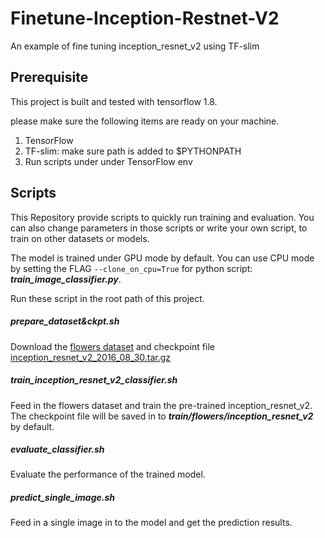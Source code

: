 # Finetune-Inception-Restnet-V2
An example of fine tuning inception_resnet_v2 using TF-slim

## Prerequisite

This project is built and tested with tensorflow 1.8.


please make sure the following items are ready on your machine.
 
1. TensorFlow
2. TF-slim: make sure path is added to $PYTHONPATH
3. Run scripts under under TensorFlow env


## Scripts 

This Repository provide scripts to quickly run training and evaluation. You can also change parameters in those scripts or write your own script, to train on other datasets or models. 

The model is trained under GPU mode by default. You can use CPU mode by setting the FLAG ```--clone_on_cpu=True``` for python script: ***train_image_classifier.py***.

Run these script in the root path of this project.

##### prepare_dataset&ckpt.sh
Download the [flowers dataset](http://download.tensorflow.org/example_images/flower_photos.tgz) and checkpoint file [inception_resnet_v2_2016_08_30.tar.gz](http://download.tensorflow.org/models/inception_resnet_v2_2016_08_30.tar.gz)

##### train_inception_resnet_v2_classifier.sh
Feed in the flowers dataset and train the pre-trained inception_resnet_v2. The checkpoint file will be saved in to ***train/flowers/inception_resnet_v2*** by default.

##### evaluate_classifier.sh
Evaluate the performance of the trained model.

##### predict_single_image.sh
Feed in a single image in to the model and get the prediction results.

